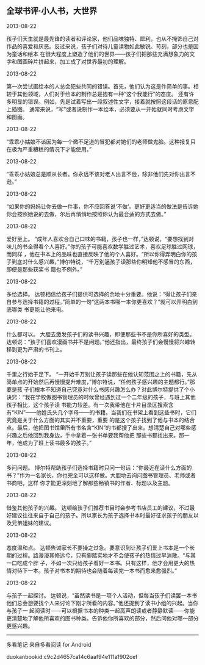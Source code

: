 ## 全球书评·小人书，大世界

  

2013-08-22

孩子们天生就是最先锋的读者和评论家，他们品味独特、犀利，也从不掩饰自己对作品的喜爱和厌恶。反过来说，孩子们对待儿童读物如此敏锐、苛刻，部分也是因为童话和绘本
在很大程度上塑造了他们的世界——孩子们把那些充满想象力的文字和图画碎片拼起来，加工成了对世界最初的理解。

  

2013-08-22

第一次尝试画绘本的人总会犯些共同的错误。首先，他们认为这是件简单的事。相较于其他领域，人们对于绘本的制作总是抱有一种“这个我能行”的态度。
还有许多明显的错误。例如，先是试着写出一段叙述性文字，接着就按照这段话的原意配上插图。
通常来说，“写”或者说制作一本绘本，必须要从一开始就同时考虑文字和图画。

  

2013-08-22

“乖乖小姑娘不该因为每一个微不足道的冒犯都对她们的老师做鬼脸。这种报复只在极为严重糟糕的情况下才能使用。”

  

2013-08-22

“乖乖小姑娘总是顺从长者。你永远不该对老人出言不逊，除非他们先对你出言不逊。”

  

2013-08-22

“如果你的妈妈让你去做一件事，你不应回答说‘不做’。更好更适当的做法是告诉她你会按照她说的去做，尔后再悄悄地按照你认为最合适的方式去做。”

  

2013-08-22

爱好至上。 “成年人喜欢合自己口味的书籍，孩子也一样，”达顿说，“要想找到对味儿的书全得看个人喜好。”你的孩子可能喜欢数学胜过艺术，喜欢足球胜过网球，而同样
，他在书本上的品味也直接反映了他的个人喜好。“所以你得弄明白你的孩子到底对什么感兴趣，”博尔特说，“千万别逼孩子读那些你明知他不感冒的东西，即便是那些获奖书
籍也不例外。”

  

2013-08-22

多给选择。 达顿相信给孩子们提供可选择的余地十分重要。他说：“得让孩子们亲自参与选择书籍的过程。”简单的一句“这两本书哪一本你更喜欢？”就可以弄明白到底哪类
书更能让他来电。

  

2013-08-22

什么都可以。
大胆去激发孩子们的读书兴趣，即便那些书不是你所喜好的类型。达顿说：“孩子们喜欢漫画书并不是问题。”他还指出，最终孩子们会慢慢将兴趣转移到更为严肃的书刊上。

  

2013-08-22

千里之行始于足下。 “一开始千万别让孩子读那些在他认知范围之上的书籍，先从简单点的开始然后再慢慢提升难度，”博尔特说，“任何孩子感兴趣的主题都行。”那要是孩
子们根本不知道自己究竟对什么书感兴趣怎么办？对此博尔特提供了个小诀窍：“我在学校做图书管理员的时候曾经遇到过一个二年级的孩子，与班上其他孩子相比，这个孩子读
书能力较差。有一次我带他在卡片目录区搜索含有“KIN”——他姓氏头几个字母——的书籍。当我们在书架上看到这些书时，它们究竟是关于什么方面的其实并不重要，重要
的是这个孩子找到了他与书本的结合点。最后，他把图书馆里所有书名含“KIN”的书都搜了出来。想清楚自己对哪些感兴趣之后他回到我身边，手中拿着一张书单要我帮他把
那些书都找出来。那一年，他成为了班上读书最多的孩子。”

  

2013-08-22

多问问题。 博尔特帮助孩子们选择书籍时只问一句话：“你最近在读什么方面的书？”作为一名家长，你也完全可以这样做。大胆地去询问图书管理员、老师或者书商吧，这样
你才能更深刻地了解那些畅销书的作者、标题以及主题。

  

2013-08-22

借鉴其他孩子的兴趣。
达顿给孩子们推荐书目时会参考书店员工的建议，不过最好建议往往来自于自己的孩子。所以家长为孩子选择书本时最好征求孩子的朋友以及兄弟姐妹的建议。

  

2013-08-22

态度温和点。 达顿告诫家长不要操之过急。要意识到让孩子们爱上书本是一个长期的过程。路漫漫其修远兮，只有脚踏实地才不会使孩子的热情过早消散。“与其一口吃成个胖
子，不如一次只给孩子看好一本书。只有这样，他才会用更大的热情对待下一本。孩子对书本的期待也会随着每读完一本书而愈来愈强烈。”

  

2013-08-22

与孩子一起探讨。 达顿说，“虽然读书是一项个人活动，但每当孩子们读罢一本书他们总会想要找个人来讨论下刚才所看的内容。”他还提到了读书小组的兴起。当你与孩子一
起阅读时——可以根据书本的种类一起高声朗读或者静静默读——你能更清楚地了解他所喜欢的图书种类。告诉他你所喜欢的部分，然后问他对哪一部分更感兴趣。

* * *

多看笔记 来自多看阅读 for Android

duokanbookid:c9c2d4657ca14c6aaf94e111a1902cef

